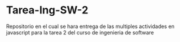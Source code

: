 # Tarea-Ing-SW-2
Repositorio en el cual se hara entrega de las multiples actividades en javascript para la tarea 2 del curso de ingenieria de software
